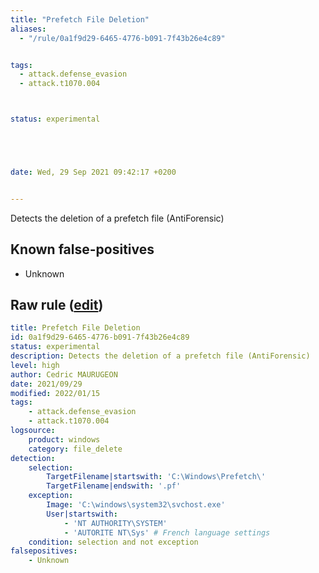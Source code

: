```yaml
---
title: "Prefetch File Deletion"
aliases:
  - "/rule/0a1f9d29-6465-4776-b091-7f43b26e4c89"


tags:
  - attack.defense_evasion
  - attack.t1070.004



status: experimental





date: Wed, 29 Sep 2021 09:42:17 +0200


---
```


Detects the deletion of a prefetch file (AntiForensic)

<!--more-->


## Known false-positives

* Unknown




## Raw rule ([edit](https://github.com/SigmaHQ/sigma/edit/master/rules/windows/file_delete/file_delete_win_delete_prefetch.yml))
```yaml
title: Prefetch File Deletion
id: 0a1f9d29-6465-4776-b091-7f43b26e4c89 
status: experimental
description: Detects the deletion of a prefetch file (AntiForensic)
level: high
author: Cedric MAURUGEON
date: 2021/09/29
modified: 2022/01/15
tags:
    - attack.defense_evasion
    - attack.t1070.004
logsource:
    product: windows
    category: file_delete
detection:
    selection:
        TargetFilename|startswith: 'C:\Windows\Prefetch\'
        TargetFilename|endswith: '.pf'
    exception:
        Image: 'C:\windows\system32\svchost.exe'
        User|startswith: 
            - 'NT AUTHORITY\SYSTEM'
            - 'AUTORITE NT\Sys' # French language settings
    condition: selection and not exception
falsepositives:
    - Unknown

```
